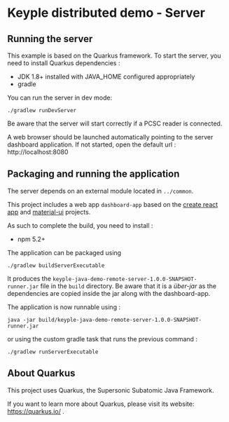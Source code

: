 
# Keyple distributed demo - Server

## Running the server

This example is based on the Quarkus framework. To start the server, you need to install Quarkus dependencies : 
- JDK 1.8+ installed with JAVA_HOME configured appropriately
- gradle

You can run the server in dev mode:

```
./gradlew runDevServer
```

Be aware that the server will start correctly if a PCSC reader is connected. 

A web browser should be launched automatically pointing to the server dashboard application. If not started, open the default url : http://localhost:8080

## Packaging and running the application

The server depends on an external module located in `../common`.

This project includes a web app `dashboard-app` based on the [create react app](https://github.com/facebook/create-react-app) and [material-ui](https://material-ui.com/) projects.

As such to complete the build, you need to install :
- npm 5.2+

The application can be packaged using 

```./gradlew buildServerExecutable```

It produces the `keyple-java-demo-remote-server-1.0.0-SNAPSHOT-runner.jar` file in the `build` directory.
Be aware that it is a _über-jar_ as the dependencies are copied inside the jar along with the dashboard-app.

The application is now runnable using :

```java -jar build/keyple-java-demo-remote-server-1.0.0-SNAPSHOT-runner.jar```

or using the custom gradle task that runs the previous command : 

```./gradlew runServerExecutable```



## About Quarkus

This project uses Quarkus, the Supersonic Subatomic Java Framework.

If you want to learn more about Quarkus, please visit its website: https://quarkus.io/ .
